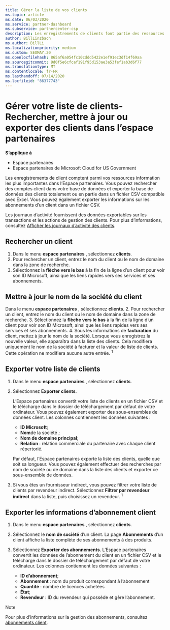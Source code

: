 ```yaml
---
title: Gérer la liste de vos clients
ms.topic: article
ms.date: 06/03/2020
ms.service: partner-dashboard
ms.subservice: partnercenter-csp
description: Les enregistrements de clients font partie des ressources d’informations les plus importantes. Découvrez comment afficher, Rechercher, mettre à jour & exporter des informations dans votre liste de clients de l’espace partenaires.
author: BillLinzbach
ms.author: BillLi
ms.localizationpriority: medium
ms.custom: SEOMAY.20
ms.openlocfilehash: 865af6a054fc10cddd5422e1ef91ec3df14f69aa
ms.sourcegitcommit: 9d0f5e6cfcaf191f95d153ae3a53fef1ab3d6f77
ms.translationtype: MT
ms.contentlocale: fr-FR
ms.lasthandoff: 07/14/2020
ms.locfileid: "86377743"
---
```

# <a name="manage-your-customer-list---search-update-or-export-customers-in-partner-center"></a>Gérer votre liste de clients-Rechercher, mettre à jour ou exporter des clients dans l’espace partenaires

**S’applique à**

- Espace partenaires
- Espace partenaires de Microsoft Cloud for US Government

Les enregistrements de client comptent parmi vos ressources information les plus importantes dans l’Espace partenaires. Vous pouvez rechercher des comptes client dans votre base de données et exporter la base de données des clients totalement ou en partie dans un fichier&nbsp;CSV compatible avec Excel. Vous pouvez également exporter les informations sur les abonnements d’un client dans un fichier&nbsp;CSV.

Les journaux d’activité fournissent des données exportables sur les transactions et les actions de gestion des clients. Pour plus d’informations, consultez [Afficher les journaux d’activité des clients](activity-logs.md).

## <a name="search-for-a-customer"></a>Rechercher un client

1.  Dans le menu **espace partenaires** , sélectionnez **clients**.
2.  Pour rechercher un client, entrez le nom du client ou le nom de domaine dans la zone de recherche.
3.  Sélectionnez la **flèche vers le bas** à la fin de la ligne d’un client pour voir son ID&nbsp;Microsoft, ainsi que les liens rapides vers ses services et ses abonnements.

## <a name="update-a-customers-company-name"></a>Mettre à jour le nom de la société du client

Dans le menu **espace partenaires** , sélectionnez **clients**.
2.  Pour rechercher un client, entrez le nom du client ou le nom de domaine dans la zone de recherche.
3.  Sélectionnez la **flèche vers le bas** à la fin de la ligne d’un client pour voir son ID&nbsp;Microsoft, ainsi que les liens rapides vers ses services et ses abonnements.
4.  Sous les informations de **facturation** du client, mettez à jour le nom de la société. Lorsque vous enregistrez la nouvelle valeur, elle apparaîtra dans la liste des clients. Cela modifiera uniquement le nom de la société à facturer et la valeur de liste de clients. Cette opération ne modifiera aucune autre entrée.
<sup>1</sup>
## <a name="export-your-customer-list"></a>Exporter votre liste de clients

1. Dans le menu **espace partenaires** , sélectionnez **clients**.
2. Sélectionnez **Exporter clients**.

   L’Espace partenaires convertit votre liste de clients en un fichier&nbsp;CSV et le télécharge dans le dossier de téléchargement par défaut de votre ordinateur. Vous pouvez également exporter des sous-ensembles de données client. Les colonnes contiennent les données suivantes&nbsp;:

   - **ID Microsoft**;
   - **Nom**de la société ;
   - **Nom de domaine principal**;
   - **Relation**&nbsp;: relation commerciale du partenaire avec chaque client répertorié.

    Par défaut, l’Espace partenaires exporte la liste des clients, quelle que soit sa longueur. Vous pouvez également effectuer des recherches par nom de société ou de domaine dans la liste des clients et exporter ce sous-ensemble de données.

3. Si vous êtes un fournisseur indirect, vous pouvez filtrer votre liste de clients par revendeur indirect. Sélectionnez **Filtrer par revendeur indirect** dans la liste, puis choisissez un revendeur.
<sup>1</sup>

## <a name="export-customer-subscription-information"></a>Exporter les informations d’abonnement client

1. Dans le menu **espace partenaires** , sélectionnez **clients**.

2. Sélectionnez le **nom de société** d’un client. La page **Abonnements** d’un client affiche la liste complète de ses abonnements à des produits.

3. Sélectionnez **Exporter des abonnements**. L’Espace partenaires convertit les données de l’abonnement du client en un fichier&nbsp;CSV et le télécharge dans le dossier de téléchargement par défaut de votre ordinateur. Les colonnes contiennent les données suivantes&nbsp;:
   - **ID d’abonnement**;
   - **Abonnement**&nbsp;: nom du produit correspondant à l’abonnement
   - **Quantité**&nbsp;: nombre de licences achetées
   - **État**;
   - **Revendeur**&nbsp;: ID du revendeur qui possède et gère l’abonnement.

> [!NOTE]  
> Pour plus d’informations sur la gestion des abonnements, consultez [abonnements client](customer-subscriptions.md).
